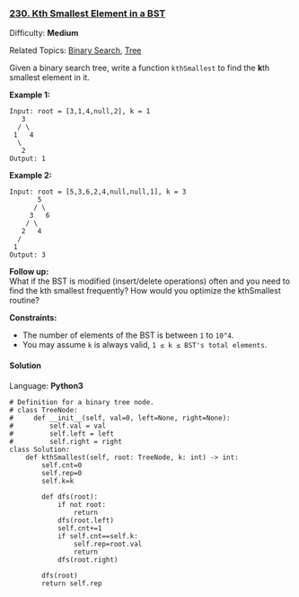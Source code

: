 ### [230\. Kth Smallest Element in a BST](https://leetcode.com/problems/kth-smallest-element-in-a-bst/)

Difficulty: **Medium**  

Related Topics: [Binary Search](https://leetcode.com/tag/binary-search/), [Tree](https://leetcode.com/tag/tree/)


Given a binary search tree, write a function `kthSmallest` to find the **k**th smallest element in it.

**Example 1:**

```
Input: root = [3,1,4,null,2], k = 1
   3
  / \
 1   4
  \
   2
Output: 1
```

**Example 2:**

```
Input: root = [5,3,6,2,4,null,null,1], k = 3
       5
      / \
     3   6
    / \
   2   4
  /
 1
Output: 3
```

**Follow up:**  
What if the BST is modified (insert/delete operations) often and you need to find the kth smallest frequently? How would you optimize the kthSmallest routine?

**Constraints:**

*   The number of elements of the BST is between `1` to `10^4`.
*   You may assume `k` is always valid, `1 ≤ k ≤ BST's total elements`.


#### Solution

Language: **Python3**

```python3
# Definition for a binary tree node.
# class TreeNode:
#     def __init__(self, val=0, left=None, right=None):
#         self.val = val
#         self.left = left
#         self.right = right
class Solution:
    def kthSmallest(self, root: TreeNode, k: int) -> int:
        self.cnt=0
        self.rep=0
        self.k=k
        
        def dfs(root):
            if not root:
                return
            dfs(root.left)
            self.cnt+=1
            if self.cnt==self.k:
                self.rep=root.val
                return
            dfs(root.right)
        
        dfs(root)
        return self.rep
```